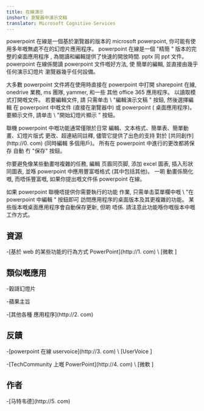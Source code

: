```yaml
---
title: 在線演示
inshort: 瀏覽器中演示文稿
translator: Microsoft Cognitive Services
---
```


powerpoint 在線是一個基於瀏覽器的版本的 microsoft powerpoint,
你可能有使用多年嘅無處不在的幻燈片應用程序。
powerpoint 在線是一個 "精簡 \" 版本的完整的桌面應用程序
, 為閱讀和編輯提供了快速的開放時間. pptx 同 ppt
文件。 powerpoint 在線係閱讀 powerpoint 文件嘅好方法, 使
簡單的編輯, 並直接由幾乎任何演示幻燈片
瀏覽器幾乎任何設備。

大多數 powerpoint 文件將在使用時直接在 powerpoint 中打開
sharepoint 在線, onedrive 業務, ms 團隊, yammer, 和一些
其他 office 365 應用程序。 以讀取模式打開嘅文件。 若要編輯文件, 請
只需单击 \ "編輯演示文稿 \" 按鈕, 然後選擇編輯
在 powerpoint 中嘅文件 (直接在瀏覽器中) 或 powerpoint (
桌面應用程序)。 要顯示文件, 請单击 \ "開始幻燈片顯示 \" 按鈕。

聯機 powerpoint 中嘅功能通常僅限於日常
編輯、文本格式、簡單表、簡單動畫、幻燈片版式
更改、超連結同註釋, 儘管它提供了出色的支持
對於 [共同創作](http://0. com) (同時編輯
多個用戶)。 所有在 powerpoint 中進行的更改都將保存
自動 冇 "保存" 按鈕。

你要避免像某些動畫咁複雜的任務, 編輯
页眉同页脚, 添加 excel 圖表, 插入形狀同圖表,
並喺 powerpoint 中應用豐富嘅格式 (其中包括其他)。 一啲
動畫係簡化嘅, 而唔係豐富嘅, 如果你提出嘅文件係
powerpoint 在線。

如果 powerpoint 聯機唔提供你需要執行的功能
作業, 只需单击菜單欄中嘅 \ "在 powerpoint 中編輯 \" 按鈕即可
訪問應用程序的桌面版本及其更複雜的功能。
某些版本嘅桌面應用程序會自動保存更新, 但啲
唔係. 請注意此功能喺你嘅版本中嘅工作方式。

資源
---------

-[基於 web 的某些功能的行為方式
    PowerPoint](http://1. com)
    \ [微軟 \]

類似嘅應用
--------------------

-穀謌幻燈片

-蘋果主旨

-[其他各種
    應用程序](http://2. com)

反饋
---------

-[powerpoint 在線 uservoice](http://3. com)
    \ [UserVoice \]

-[TechCommunity 上嘅 PowerPoint](http://4. com)
    \ [微軟 \]

作者
---------

-[马特韦德](http://5. com)


